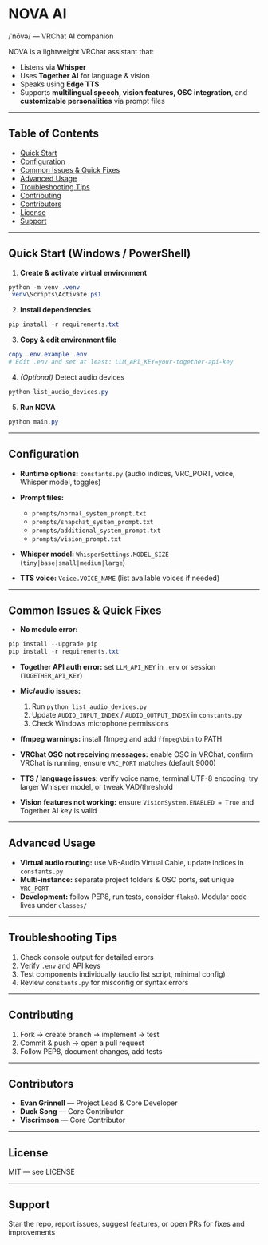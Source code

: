 # NOVA AI

/ˈnōvə/ — VRChat AI companion

NOVA is a lightweight VRChat assistant that:

* Listens via **Whisper**
* Uses **Together AI** for language & vision
* Speaks using **Edge TTS**
* Supports **multilingual speech, vision features, OSC integration**, and **customizable personalities** via prompt files

---

## Table of Contents

* [Quick Start](#quick-start-windows--powershell)
* [Configuration](#configuration)
* [Common Issues & Quick Fixes](#common-issues--quick-fixes)
* [Advanced Usage](#advanced-usage)
* [Troubleshooting Tips](#troubleshooting-tips)
* [Contributing](#contributing)
* [Contributors](#contributors)
* [License](#license)
* [Support](#support)

---

## Quick Start (Windows / PowerShell)

1. **Create & activate virtual environment**

```powershell
python -m venv .venv
.venv\Scripts\Activate.ps1
```

2. **Install dependencies**

```powershell
pip install -r requirements.txt
```

3. **Copy & edit environment file**

```powershell
copy .env.example .env
# Edit .env and set at least: LLM_API_KEY=your-together-api-key
```

4. *(Optional)* Detect audio devices

```powershell
python list_audio_devices.py
```

5. **Run NOVA**

```powershell
python main.py
```

---

## Configuration

* **Runtime options:** `constants.py` (audio indices, VRC_PORT, voice, Whisper model, toggles)
* **Prompt files:**

  * `prompts/normal_system_prompt.txt`
  * `prompts/snapchat_system_prompt.txt`
  * `prompts/additional_system_prompt.txt`
  * `prompts/vision_prompt.txt`
* **Whisper model:** `WhisperSettings.MODEL_SIZE` (`tiny|base|small|medium|large`)
* **TTS voice:** `Voice.VOICE_NAME` (list available voices if needed)

---

## Common Issues & Quick Fixes

* **No module error:**

```powershell
pip install --upgrade pip
pip install -r requirements.txt
```

* **Together API auth error:** set `LLM_API_KEY` in `.env` or session (`TOGETHER_API_KEY`)

* **Mic/audio issues:**

  1. Run `python list_audio_devices.py`
  2. Update `AUDIO_INPUT_INDEX` / `AUDIO_OUTPUT_INDEX` in `constants.py`
  3. Check Windows microphone permissions

* **ffmpeg warnings:** install ffmpeg and add `ffmpeg\bin` to PATH

* **VRChat OSC not receiving messages:** enable OSC in VRChat, confirm VRChat is running, ensure `VRC_PORT` matches (default 9000)

* **TTS / language issues:** verify voice name, terminal UTF-8 encoding, try larger Whisper model, or tweak VAD/threshold

* **Vision features not working:** ensure `VisionSystem.ENABLED = True` and Together AI key is valid

---

## Advanced Usage

* **Virtual audio routing:** use VB-Audio Virtual Cable, update indices in `constants.py`
* **Multi-instance:** separate project folders & OSC ports, set unique `VRC_PORT`
* **Development:** follow PEP8, run tests, consider `flake8`. Modular code lives under `classes/`

---

## Troubleshooting Tips

1. Check console output for detailed errors
2. Verify `.env` and API keys
3. Test components individually (audio list script, minimal config)
4. Review `constants.py` for misconfig or syntax errors

---

## Contributing

1. Fork → create branch → implement → test
2. Commit & push → open a pull request
3. Follow PEP8, document changes, add tests

---

## Contributors

* **Evan Grinnell** — Project Lead & Core Developer
* **Duck Song** — Core Contributor
* **Viscrimson** — Core Contributor

---

## License

MIT — see LICENSE

---

## Support

Star the repo, report issues, suggest features, or open PRs for fixes and improvements